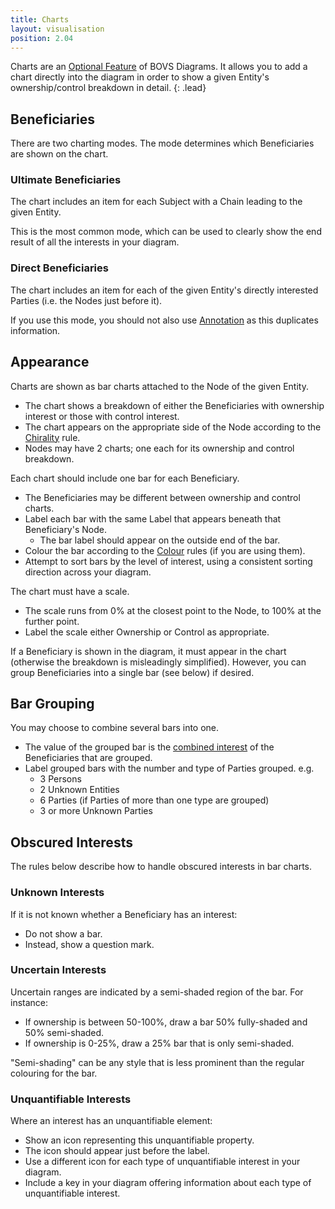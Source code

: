 ```yaml
---
title: Charts
layout: visualisation
position: 2.04
---
```


Charts are an [Optional Feature](/visualisation/optional) of BOVS Diagrams. It allows you to add a chart directly into the diagram in order to show a given Entity's ownership/control breakdown in detail.
{: .lead}


## Beneficiaries

There are two charting modes. The mode determines which Beneficiaries are shown on the chart.

### Ultimate Beneficiaries

The chart includes an item for each Subject with a Chain leading to the given Entity.

This is the most common mode, which can be used to clearly show the end result of all the interests in your diagram.

### Direct Beneficiaries

The chart includes an item for each of the given Entity's directly interested Parties (i.e. the Nodes just before it).

If you use this mode, you should not also use [Annotation](/visualisation/optional/annotation) as this duplicates information.


## Appearance

Charts are shown as bar charts attached to the Node of the given Entity.

* The chart shows a breakdown of either the Beneficiaries with ownership interest or those with control interest.
* The chart appears on the appropriate side of the Node according to the [Chirality](/visualisation/core/chirality) rule.
* Nodes may have 2 charts; one each for its ownership and control breakdown.

Each chart should include one bar for each Beneficiary.

* The Beneficiaries may be different between ownership and control charts.
* Label each bar with the same Label that appears beneath that Beneficiary's Node.
  * The bar label should appear on the outside end of the bar.
* Colour the bar according to the [Colour](/visualisation/optional/colour) rules (if you are using them).
* Attempt to sort bars by the level of interest, using a consistent sorting direction across your diagram.

The chart must have a scale.

* The scale runs from 0% at the closest point to the Node, to 100% at the further point.
* Label the scale either Ownership or Control as appropriate.

If a Beneficiary is shown in the diagram, it must appear in the chart (otherwise the breakdown is misleadingly simplified). However, you can group Beneficiaries into a single bar (see below) if desired.


## Bar Grouping

You may choose to combine several bars into one.

* The value of the grouped bar is the [combined interest](/visualisation/core/summarisation) of the Beneficiaries that are grouped.
* Label grouped bars with the number and type of Parties grouped. e.g.
  * 3 Persons
  * 2 Unknown Entities
  * 6 Parties (if Parties of more than one type are grouped)
  * 3 or more Unknown Parties


## Obscured Interests

The rules below describe how to handle obscured interests in bar charts.

### Unknown Interests

If it is not known whether a Beneficiary has an interest:

* Do not show a bar.
* Instead, show a question mark.

### Uncertain Interests

Uncertain ranges are indicated by a semi-shaded region of the bar. For instance:

* If ownership is between 50-100%, draw a bar 50% fully-shaded and 50% semi-shaded.
* If ownership is 0-25%, draw a 25% bar that is only semi-shaded.

"Semi-shading" can be any style that is less prominent than the regular colouring for the bar.

### Unquantifiable Interests

Where an interest has an unquantifiable element:

* Show an icon representing this unquantifiable property.
* The icon should appear just before the label.
* Use a different icon for each type of unquantifiable interest in your diagram.
* Include a key in your diagram offering information about each type of unquantifiable interest.